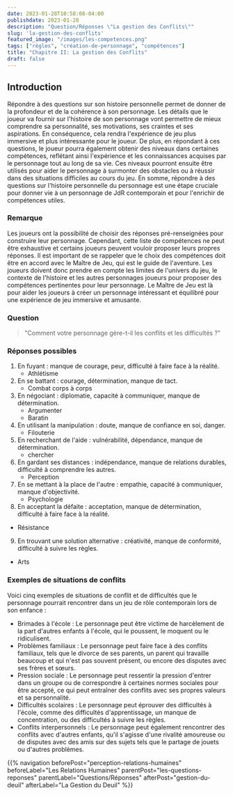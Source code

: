 ```yaml
---
date: 2023-01-28T10:58:08-04:00
publishdate: 2023-01-28
description: "Question/Réponses \"La gestion des Conflits\""
slug: 'la-gestion-des-conflits'
featured_image: "/images/les-competences.png"
tags: ["règles", "création-de-personnage", "compétences"]
title: "Chapitre II: La gestion des Conflits"
draft: false
---
```


## Introduction
Répondre à des questions sur son histoire personnelle permet de donner de la profondeur et de la cohérence à son personnage. Les détails que le joueur va fournir sur l'histoire de son personnage vont permettre de mieux comprendre sa personnalité, ses motivations, ses craintes et ses aspirations. En conséquence, cela rendra l'expérience de jeu plus immersive et plus intéressante pour le joueur. De plus, en répondant à ces questions, le joueur pourra également obtenir des niveaux dans certaines compétences, reflétant ainsi l'expérience et les connaissances acquises par le personnage tout au long de sa vie. Ces niveaux pourront ensuite être utilisés pour aider le personnage à surmonter des obstacles ou à réussir dans des situations difficiles au cours du jeu. En somme, répondre à des questions sur l'histoire personnelle du personnage est une étape cruciale pour donner vie à un personnage de JdR contemporain et pour l'enrichir de compétences utiles.

### Remarque 
Les joueurs ont la possibilité de choisir des réponses pré-renseignées pour construire leur personnage. Cependant, cette liste de compétences ne peut être exhaustive et certains joueurs peuvent vouloir proposer leurs propres réponses. Il est important de se rappeler que le choix des compétences doit être en accord avec le Maître de Jeu, qui est le guide de l'aventure. Les joueurs doivent donc prendre en compte les limites de l'univers du jeu, le contexte de l'histoire et les autres personnages joueurs pour proposer des compétences pertinentes pour leur personnage. Le Maître de Jeu est là pour aider les joueurs à créer un personnage intéressant et équilibré pour une expérience de jeu immersive et amusante.

### Question
> "Comment votre personnage gère-t-il les conflits et les difficultés ?"

### Réponses possibles
1) En fuyant : manque de courage, peur, difficulté à faire face à la réalité.
   * Athlétisme
2) En se battant : courage, détermination, manque de tact.
   * Combat corps à corps
3) En négociant : diplomatie, capacité à communiquer, manque de détermination.
   * Argumenter
   * Baratin
4) En utilisant la manipulation : doute, manque de confiance en soi, danger.
   * Filouterie
5) En recherchant de l'aide : vulnérabilité, dépendance, manque de détermination.
   * chercher
6) En gardant ses distances : indépendance, manque de relations durables, difficulté à comprendre les autres.
   * Perception
7) En se mettant à la place de l'autre : empathie, capacité à communiquer, manque d'objectivité.
   * Psychologie
8)  En acceptant la défaite : acceptation, manque de détermination, difficulté à faire face à la réalité.
   * Résistance
9)  En trouvant une solution alternative : créativité, manque de conformité, difficulté à suivre les règles.
   * Arts

### Exemples de situations de conflits
Voici cinq exemples de situations de conflit et de difficultés que le personnage pourrait rencontrer dans un jeu de rôle contemporain lors de son enfance :
* Brimades à l'école : Le personnage peut être victime de harcèlement de la part d'autres enfants à l'école, qui le poussent, le moquent ou le ridiculisent.
* Problèmes familiaux : Le personnage peut faire face à des conflits familiaux, tels que le divorce de ses parents, un parent qui travaille beaucoup et qui n'est pas souvent présent, ou encore des disputes avec ses frères et sœurs.
* Pression sociale : Le personnage peut ressentir la pression d'entrer dans un groupe ou de correspondre à certaines normes sociales pour être accepté, ce qui peut entraîner des conflits avec ses propres valeurs et sa personnalité.
* Difficultés scolaires : Le personnage peut éprouver des difficultés à l'école, comme des difficultés d'apprentissage, un manque de concentration, ou des difficultés à suivre les règles.
* Conflits interpersonnels : Le personnage peut également rencontrer des conflits avec d'autres enfants, qu'il s'agisse d'une rivalité amoureuse ou de disputes avec des amis sur des sujets tels que le partage de jouets ou d'autres problèmes.

{{% navigation beforePost="perception-relations-humaines" beforeLabel="Les Relations Humaines" parentPost="les-questions-reponses" parentLabel="Questions/Réponses" afterPost="gestion-du-deuil" afterLabel="La Gestion du Deuil" %}}